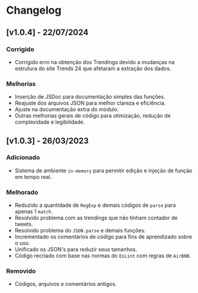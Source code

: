 # Changelog

## [v1.0.4] - 22/07/2024

### Corrigido
- Corrigido erro na obtenção dos Trendings devido a mudanças na estrutura do site Trends 24 que afetaram a extração dos dados.

### Melhorias
- Inserção de JSDoc para documentação simples das funções.
- Reajuste dos arquivos JSON para melhor clareza e eficiência.
- Ajuste na documentação extra do módulo.
- Outras melhorias gerais de código para otimização, redução de complexidade e legibilidade.

## [v1.0.3] - 26/03/2023

### Adicionado
- Sistema de ambiente `in-memory` para permitir edição e injeção de função em tempo real.

### Melhorado
- Reduzido a quantidade de `RegExp` e demais códigos de `parse` para apenas 1 `match`.
- Resolvido problema com as trendings que não tinham contador de tweets.
- Resolvido problema do `JSON.parse` e demais funções.
- Incrementado os comentários de código para fins de aprendizado sobre o uso.
- Unificado os JSON's para reduzir seus tamanhos.
- Código recriado com base nas normas do `EsLint` com regras de `AirBNB`.

### Removido
- Códigos, arquivos e comentários antigos.
